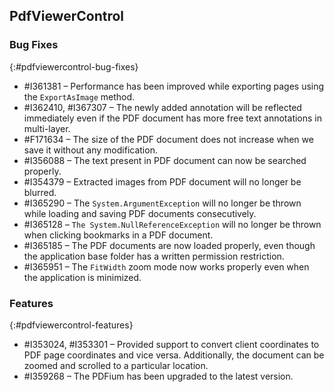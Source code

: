 ## PdfViewerControl

### Bug Fixes
{:#pdfviewercontrol-bug-fixes}
* \#I361381 – Performance has been improved while exporting pages using the `ExportAsImage` method. 
* \#I362410, #I367307 – The newly added annotation will be reflected immediately even if the PDF document has more free text annotations in multi-layer.
* \#F171634 – The size of the PDF document does not increase when we save it without any modification.
* \#I356088 – The text present in PDF document can now be searched properly. 
* \#I354379 – Extracted images from PDF document will no longer be blurred.
* \#I365290 – The `System.ArgumentException` will no longer be thrown while loading and saving  PDF documents consecutively.
* \#I365128 – `The System.NullReferenceException` will no longer be thrown when clicking bookmarks in a PDF document.
* \#I365185 – The PDF documents are now loaded properly, even though the application base folder has a written permission restriction.
* \#I365951 – The `FitWidth` zoom mode now works properly even when the application is minimized.


### Features
{:#pdfviewercontrol-features}
* \#I353024, #I353301 – Provided support to convert client coordinates to PDF page coordinates and vice versa. Additionally, the document can be zoomed and scrolled to a particular location.
* \#I359268 – The PDFium has been upgraded to the latest version.
